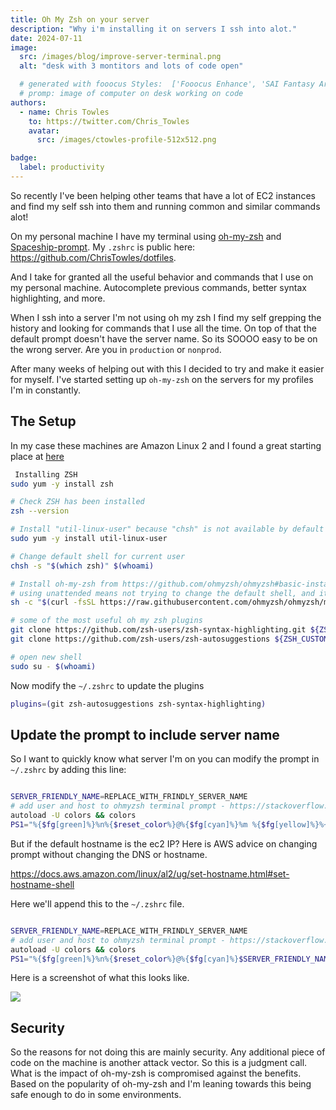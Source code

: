 ```yaml
---
title: Oh My Zsh on your server
description: "Why i'm installing it on servers I ssh into alot."
date: 2024-07-11
image:
  src: /images/blog/improve-server-terminal.png
  alt: "desk with 3 montitors and lots of code open"

  # generated with fooocus Styles:	['Fooocus Enhance', 'SAI Fantasy Art', 'SAI Comic Book']
  # promp: image of computer on desk working on code
authors:
  - name: Chris Towles
    to: https://twitter.com/Chris_Towles
    avatar:
      src: /images/ctowles-profile-512x512.png

badge:
  label: productivity
---
```


So recently I've been helping other teams that have a lot of EC2 instances and find my self ssh into them and running common and similar commands alot!

On my personal machine I have my terminal using [oh-my-zsh](https://github.com/ohmyzsh/ohmyzsh) and [Spaceship-prompt](https://github.com/spaceship-prompt/spaceship-prompt). My `.zshrc` is public here: https://github.com/ChrisTowles/dotfiles. 

And I take for granted all the useful behavior and commands that I use on my personal machine. Autocomplete previous commands, better syntax highlighting, and more.

When I ssh into a server I'm not using oh my zsh I find my self grepping the history and looking for commands that I use all the time. On top of that the default prompt doesn't have the server name. So its SOOOO easy to be on the wrong server. Are you in `production` or `nonprod`. 


After many weeks of helping out with this I decided to try and make it easier for myself. I've started setting up `oh-my-zsh` on the servers for my profiles I'm in constantly.

## The Setup

In my case these machines are Amazon Linux 2 and I found a great starting place at [here](
https://blog.devops.dev/installing-zsh-oh-my-zsh-on-amazon-ec2-amazon-linux-2-ami-88b5fc83109)


```bash
 Installing ZSH
sudo yum -y install zsh

# Check ZSH has been installed
zsh --version

# Install "util-linux-user" because "chsh" is not available by default - https://superuser.com/a/1389273/599050
sudo yum -y install util-linux-user

# Change default shell for current user
chsh -s "$(which zsh)" $(whoami)

# Install oh-my-zsh from https://github.com/ohmyzsh/ohmyzsh#basic-installation 
# using unattended means not trying to change the default shell, and it also won't run zsh when the installation has finished.
sh -c "$(curl -fsSL https://raw.githubusercontent.com/ohmyzsh/ohmyzsh/master/tools/install.sh)" "" --unattended

# some of the most useful oh my zsh plugins
git clone https://github.com/zsh-users/zsh-syntax-highlighting.git ${ZSH_CUSTOM:-~/.oh-my-zsh/custom}/plugins/zsh-syntax-highlighting
git clone https://github.com/zsh-users/zsh-autosuggestions ${ZSH_CUSTOM:-~/.oh-my-zsh/custom}/plugins/zsh-autosuggestions

# open new shell
sudo su - $(whoami)

```
Now modify the `~/.zshrc` to update the plugins

```bash
plugins=(git zsh-autosuggestions zsh-syntax-highlighting)
```

## Update the prompt to include server name

So I want to quickly know what server I'm on you can modify the prompt in `~/.zshrc` by adding this line:

```bash

SERVER_FRIENDLY_NAME=REPLACE_WITH_FRINDLY_SERVER_NAME
# add user and host to ohmyzsh terminal prompt - https://stackoverflow.com/questions/30199068/zsh-prompt-and-hostnameE
autoload -U colors && colors
PS1="%{$fg[green]%}%n%{$reset_color%}@%{$fg[cyan]%}%m %{$fg[yellow]%}%~ %{$reset_color%}%% "

```

But if the default hostname is the ec2 IP? Here is AWS advice on changing prompt without changing the DNS or hostname.

https://docs.aws.amazon.com/linux/al2/ug/set-hostname.html#set-hostname-shell


Here we'll append this to the `~/.zshrc` file.

```bash

SERVER_FRIENDLY_NAME=REPLACE_WITH_FRINDLY_SERVER_NAME
# add user and host to ohmyzsh terminal prompt - https://stackoverflow.com/questions/30199068/zsh-prompt-and-hostnameE
autoload -U colors && colors
PS1="%{$fg[green]%}%n%{$reset_color%}@%{$fg[cyan]%}$SERVER_FRIENDLY_NAME %{$fg[yellow]%}%~ %{$reset_color%}%% "

```

Here is a screenshot of what this looks like.

![](/images/blog/oh-my-zsh-server-friendly-name-in-prompt.png)


## Security

So the reasons for not doing this are mainly security. Any additional piece of code on the machine is another attack vector. So this is a judgment call. What is the impact of oh-my-zsh is compromised against the benefits. Based on the popularity of oh-my-zsh and I'm leaning towards this being safe enough to do in some environments.











